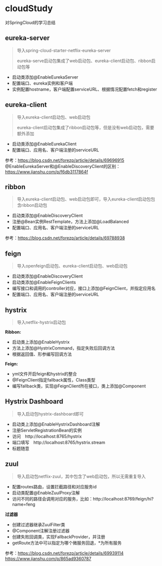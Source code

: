 # cloudStudy
对SpringCloud的学习总结

## eureka-server
> 导入spring-cloud-starter-netflix-eureka-server
>
> eureka-serve启动包集成了web启动包、eureka-client启动包、ribbon启动包等

* 启动类添加@EnableEurekaServer
* 配置端口、eureka实例和客户端
* 实例配置hostname，客户端配置serviceURL、根据情况配置fetch和register


## eureka-client
> 导入eureka-client启动包、web启动包
>
> eureka-client启动包集成了ribbon启动包等，但是没有web启动包，需要额外添加

* 启动类添加@EnableEurekaClient
* 配置端口、应用名、客户端注册的serviceURL

参考：https://blog.csdn.net/forezp/article/details/69696915  
@EnableEurekaServer和@EnableDiscoveryClient的区别：
https://www.jianshu.com/p/f6db3117864f

## ribbon
> 导入eureka-client启动包、web启动包即可，导入eureka-client启动包包含ribbon启动包

* 启动类添加@EnableDiscoveryClient
* 注册@Bean实例RestTemplate，方法上添加@LoadBalanced
* 配置端口、应用名、客户端注册的serviceURL

参考：https://blog.csdn.net/forezp/article/details/69788938

## feign
> 导入openfeign启动包、eureka-client启动包、web启动包

* 启动类添加@EnableDiscoveryClient
* 启动类添加@EnableFeignClients
* 编写接口和调用的controller对应，接口上添加@FeignClient，并指定应用名
* 配置端口、应用名、客户端注册的serviceURL

## hystrix
> 导入netflix-hystrix启动包

**Ribbon:**
* 启动类上添加@EnableHystrix
* 方法上添加@HystrixCommand，指定失败后回调方法
* 根据返回值、形参编写回调方法

**Feign:**
* yml文件开启feign和hystrix的整合
* @FeignClient指定fallback属性，Class类型
* 编写fallback类，实现@FeignClient所在接口，类上添加@Component

## Hystrix Dashboard
> 导入启动包hystrix-dashboard即可

* 启动类上添加@EnableHystrixDashboard注解
* 注册ServletRegistrationBean的实例
* 访问　http://localhost:8765/hystrix
* 端口填写　http://localhost:8765/hystrix.stream
* 标题随意

## zuul
> 导入启动包netflix-zuul，其中包含了web启动包，所以无需重复导入

* 配置routes路由，设置拦截路径和对应服务id
* 启动类配置@EnableZuulProxy注解
* 访问不同的路径会调用对应的服务，比如：http://localhost:8769/feign/hi?name=feng

**过滤器**
* 创建过滤器继承ZuulFilter类
* @Component注解注册过滤器
* 创建失败回调类，实现FallbackProvider，并注册
* getRoute方法中可以指定为哪个微服务回退，*为所有服务

参考：https://blog.csdn.net/forezp/article/details/69939114
https://www.jianshu.com/p/865ad9360787